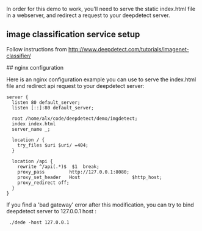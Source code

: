 In order for this demo to work, you'll need to serve the static
index.html file in a webserver, and redirect a request to your
deepdetect server.

## image classification service setup

Follow instructions from http://www.deepdetect.com/tutorials/imagenet-classifier/

## nginx configuration

Here is an nginx configuration example you can use to serve the
index.html file and redirect api request to your deepdetect server:

    server {
      listen 80 default_server;
      listen [::]:80 default_server;
    
      root /home/alx/code/deepdetect/demo/imgdetect;
      index index.html
      server_name _;
    
      location / {
        try_files $uri $uri/ =404;
      }
    
      location /api {
        rewrite ^/api(.*)$  $1  break;
        proxy_pass         http://127.0.0.1:8080;
        proxy_set_header   Host                   $http_host;
        proxy_redirect off;
      }
    }

If you find a 'bad gateway' error after this modification, you can try
to bind deepdetect server to 127.0.0.1 host :

     ./dede -host 127.0.0.1

